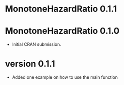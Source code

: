 # MonotoneHazardRatio 0.1.1

# MonotoneHazardRatio 0.1.0

* Initial CRAN submission.

# version 0.1.1

* Added one example on how to use the main function
